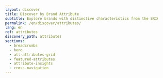 ```yaml
---
layout: discover
title: Discover by Brand Attribute
subtitle: Explore brands with distinctive characteristics from the BRICS+
permalink: /en/discover/attributes/
lang: en
ref: attributes
discovery_path: attributes
sections:
  - breadcrumbs
  - hero
  - all-attributes-grid
  - featured-attributes
  - attribute-insights
  - cross-navigation
---
```

